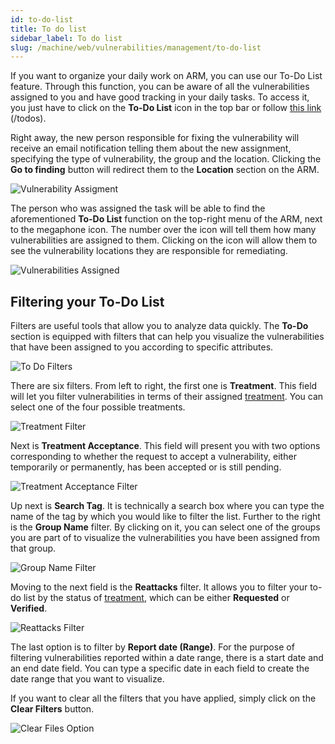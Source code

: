 ```yaml
---
id: to-do-list
title: To do list
sidebar_label: To do list
slug: /machine/web/vulnerabilities/management/to-do-list
---
```


If you want to organize your daily
work on ARM, you can use our To-Do
List feature.
Through this function, you can be
aware of all the vulnerabilities
assigned to you and have good
tracking in your daily tasks.
To access it, you just have to
click on the **To-Do List** icon
in the top bar or follow
[this link](https://app.fluidattacks.com/todos)
(/todos).

Right away, the new person responsible
for fixing the vulnerability will
receive an email notification telling
them about the new assignment, specifying
the type of vulnerability, the group
and the location.
Clicking the **Go to finding** button
will redirect them to the **Location**
section on the ARM.

![Vulnerability Assigment](https://res.cloudinary.com/fluid-attacks/image/upload/v1645195953/docs/web/vulnerabilities/management/to_do_list_go_find.png)

The person who was assigned the
task will be able to find the
aforementioned **To-Do List**
function on the top-right menu
of the ARM, next to the
megaphone icon.
The number over the icon will
tell them how many vulnerabilities
are assigned to them.
Clicking on the icon will allow
them to see the vulnerability
locations they are responsible
for remediating.

![Vulnerabilities Assigned](https://res.cloudinary.com/fluid-attacks/image/upload/v1645198529/docs/web/vulnerabilities/management/to_do_list_menu.png)

## Filtering your To-Do List

Filters are useful tools that
allow you to analyze data quickly.
The **To-Do** section is equipped
with filters that can help you
visualize the vulnerabilities
that have been assigned to you
according to specific attributes.

![To Do Filters](https://res.cloudinary.com/fluid-attacks/image/upload/v1645796934/docs/web/vulnerabilities/management/filtering_tdlist_filters.png)

There are six filters.
From left to right, the first
one is **Treatment**.
This field will let you filter
vulnerabilities in terms
of their assigned
[treatment](/machine/web/vulnerabilities/management/treatments).
You can select one of the
four possible treatments.

![Treatment Filter](https://res.cloudinary.com/fluid-attacks/image/upload/v1645796934/docs/web/vulnerabilities/management/filtering_tdlist_treatment.jpg)

Next is **Treatment Acceptance**.
This field will present you with
two options corresponding to
whether the request to accept a
vulnerability, either temporarily
or permanently, has been accepted
or is still pending.

![Treatment Acceptance Filter](https://res.cloudinary.com/fluid-attacks/image/upload/v1645796934/docs/web/vulnerabilities/management/filtering_tdlist_tacceptance.jpg)

Up next is **Search Tag**.
It is technically a search box
where you can type the name of
the tag by which you would like
to filter the list.
Further to the right is the
**Group Name** filter.
By clicking on it, you can select
one of the groups you are part
of to visualize the vulnerabilities
you have been assigned from that group.

![Group Name Filter](https://res.cloudinary.com/fluid-attacks/image/upload/v1645796934/docs/web/vulnerabilities/management/filtering_tdlist_group_name.jpg)

Moving to the next field is
the **Reattacks** filter.
It allows you to filter your
to-do list by the status of
[treatment](/squad/reattacks/),
which can be either
**Requested** or **Verified**.

![Reattacks Filter](https://res.cloudinary.com/fluid-attacks/image/upload/v1645796934/docs/web/vulnerabilities/management/filtering_tdlist_reattacks.jpg)

The last option is to filter by
**Report date (Range)**.
For the purpose of filtering
vulnerabilities reported within
a date range, there is a start
date and an end date field.
You can type a specific date in
each field to create the date
range that you want to visualize.

If you want to clear all the
filters that you have applied,
simply click on the
**Clear Filters** button.

![Clear Files Option](https://res.cloudinary.com/fluid-attacks/image/upload/v1645796934/docs/web/vulnerabilities/management/filtering_tdlist_clear_filters.png)
